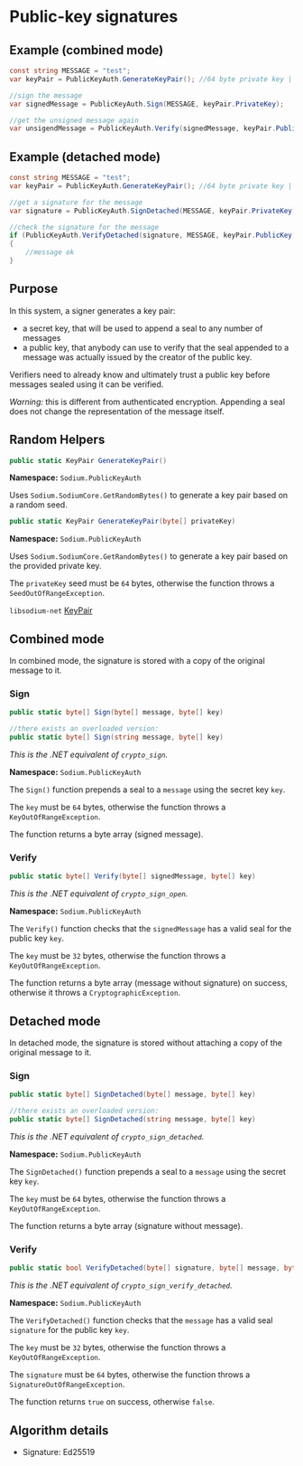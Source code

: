 # Public-key signatures

## Example (combined mode)

```csharp
const string MESSAGE = "test";
var keyPair = PublicKeyAuth.GenerateKeyPair(); //64 byte private key | 32 byte public key

//sign the message
var signedMessage = PublicKeyAuth.Sign(MESSAGE, keyPair.PrivateKey);

//get the unsigned message again
var unsigendMessage = PublicKeyAuth.Verify(signedMessage, keyPair.PublicKey);
```

## Example (detached mode)

```csharp
const string MESSAGE = "test";
var keyPair = PublicKeyAuth.GenerateKeyPair(); //64 byte private key | 32 byte public key

//get a signature for the message
var signature = PublicKeyAuth.SignDetached(MESSAGE, keyPair.PrivateKey);

//check the signature for the message
if (PublicKeyAuth.VerifyDetached(signature, MESSAGE, keyPair.PublicKey))
{
    //message ok
}
```

## Purpose

In this system, a signer generates a key pair:
- a secret key, that will be used to append a seal to any number of messages
- a public key, that anybody can use to verify that the seal appended to a message was actually issued by the creator of the public key.

Verifiers need to already know and ultimately trust a public key before messages sealed using it can be verified.

*Warning:* this is different from authenticated encryption. Appending a seal does not change the representation of the message itself.

## Random Helpers

```csharp
public static KeyPair GenerateKeyPair()
```
**Namespace:** `Sodium.PublicKeyAuth`

Uses `Sodium.SodiumCore.GetRandomBytes()` to generate a key pair based on a random seed.

```csharp
public static KeyPair GenerateKeyPair(byte[] privateKey)
```
**Namespace:** `Sodium.PublicKeyAuth`

Uses `Sodium.SodiumCore.GetRandomBytes()` to generate a key pair based on the provided private key.

The `privateKey` seed must be `64` bytes, otherwise the function throws a `SeedOutOfRangeException`.

`libsodium-net` [KeyPair](../helpers/README.md)

## Combined mode

In combined mode, the signature is stored with a copy of the original message to it.

### Sign

```csharp
public static byte[] Sign(byte[] message, byte[] key)

//there exists an overloaded version:
public static byte[] Sign(string message, byte[] key)
```
*This is the .NET equivalent of `crypto_sign`.*

**Namespace:** `Sodium.PublicKeyAuth`

The `Sign()` function prepends a seal to a `message` using the secret key `key`.

The `key` must be `64` bytes, otherwise the function throws a `KeyOutOfRangeException`.

The function returns a byte array (signed message).

### Verify

```csharp
public static byte[] Verify(byte[] signedMessage, byte[] key)
```
*This is the .NET equivalent of `crypto_sign_open`.*

**Namespace:** `Sodium.PublicKeyAuth`

The `Verify()` function checks that the `signedMessage` has a valid seal for the public key  `key`.

The `key` must be `32` bytes, otherwise the function throws a `KeyOutOfRangeException`.

The function returns a byte array (message without signature) on success, otherwise it throws a `CryptographicException`.


## Detached mode

In detached mode, the signature is stored without attaching a copy of the original message to it.


### Sign

```csharp
public static byte[] SignDetached(byte[] message, byte[] key)

//there exists an overloaded version:
public static byte[] SignDetached(string message, byte[] key)
```
*This is the .NET equivalent of `crypto_sign_detached`.*

**Namespace:** `Sodium.PublicKeyAuth`

The `SignDetached()` function prepends a seal to a `message` using the secret key `key`.

The `key` must be `64` bytes, otherwise the function throws a `KeyOutOfRangeException`.

The function returns a byte array (signature without message).

### Verify

```csharp
public static bool VerifyDetached(byte[] signature, byte[] message, byte[] key)
```
*This is the .NET equivalent of `crypto_sign_verify_detached`.*

**Namespace:** `Sodium.PublicKeyAuth`

The `VerifyDetached()` function checks that the `message` has a valid seal `signature` for the public key  `key`.

The `key` must be `32` bytes, otherwise the function throws a `KeyOutOfRangeException`.

The `signature` must be `64` bytes, otherwise the function throws a `SignatureOutOfRangeException`.

The function returns `true` on success, otherwise `false`.


## Algorithm details

- Signature: Ed25519

